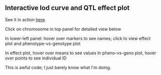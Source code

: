 Interactive lod curve and QTL effect plot
----------------------------------------------------------------------

See it in action [here](http://www.biostat.wisc.edu/~kbroman/d3/lod_and_effect).

Click on chromosome in top panel for detailed view below

In lower-left panel: hover over markers to see names;
click to view effect plot and phenotype-vs-genotype plot

In effect plot, hover over means to see values
In pheno-vs-geno plot, hover over points to see individual ID

This is awful code; I just barely know what I'm doing.
